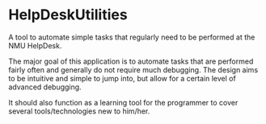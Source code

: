 HelpDeskUtilities
=================

A tool to automate simple tasks that regularly need to be performed at the NMU HelpDesk.

The major goal of this application is to automate tasks that are performed fairly often and generally do not
require much debugging. The design aims to be intuitive and simple to jump into, but allow for a certain
level of advanced debugging.

It should also function as a learning tool for the programmer to cover several tools/technologies new to him/her.
